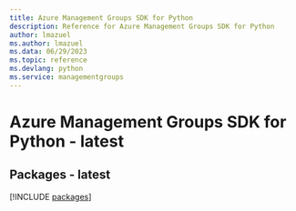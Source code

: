 ```yaml
---
title: Azure Management Groups SDK for Python
description: Reference for Azure Management Groups SDK for Python
author: lmazuel
ms.author: lmazuel
ms.data: 06/29/2023
ms.topic: reference
ms.devlang: python
ms.service: managementgroups
---
```

# Azure Management Groups SDK for Python - latest
## Packages - latest
[!INCLUDE [packages](management-groups-index.md)]